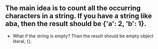 ## The main idea is to count all the occurring characters in a string. If you have a string like aba, then the result should be {'a': 2, 'b': 1}.

- What if the string is empty? Then the result should be empty object literal, {}.